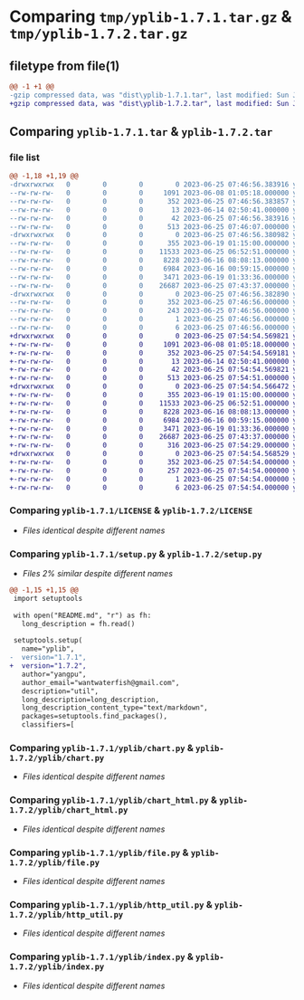 # Comparing `tmp/yplib-1.7.1.tar.gz` & `tmp/yplib-1.7.2.tar.gz`

## filetype from file(1)

```diff
@@ -1 +1 @@
-gzip compressed data, was "dist\yplib-1.7.1.tar", last modified: Sun Jun 25 07:46:56 2023, max compression
+gzip compressed data, was "dist\yplib-1.7.2.tar", last modified: Sun Jun 25 07:54:54 2023, max compression
```

## Comparing `yplib-1.7.1.tar` & `yplib-1.7.2.tar`

### file list

```diff
@@ -1,18 +1,19 @@
-drwxrwxrwx   0        0        0        0 2023-06-25 07:46:56.383916 yplib-1.7.1/
--rw-rw-rw-   0        0        0     1091 2023-06-08 01:05:18.000000 yplib-1.7.1/LICENSE
--rw-rw-rw-   0        0        0      352 2023-06-25 07:46:56.383857 yplib-1.7.1/PKG-INFO
--rw-rw-rw-   0        0        0       13 2023-06-14 02:50:41.000000 yplib-1.7.1/README.md
--rw-rw-rw-   0        0        0       42 2023-06-25 07:46:56.383916 yplib-1.7.1/setup.cfg
--rw-rw-rw-   0        0        0      513 2023-06-25 07:46:07.000000 yplib-1.7.1/setup.py
-drwxrwxrwx   0        0        0        0 2023-06-25 07:46:56.380982 yplib-1.7.1/yplib/
--rw-rw-rw-   0        0        0      355 2023-06-19 01:15:00.000000 yplib-1.7.1/yplib/__init__.py
--rw-rw-rw-   0        0        0    11533 2023-06-25 06:52:51.000000 yplib-1.7.1/yplib/chart.py
--rw-rw-rw-   0        0        0     8228 2023-06-16 08:08:13.000000 yplib-1.7.1/yplib/chart_html.py
--rw-rw-rw-   0        0        0     6984 2023-06-16 00:59:15.000000 yplib-1.7.1/yplib/file.py
--rw-rw-rw-   0        0        0     3471 2023-06-19 01:33:36.000000 yplib-1.7.1/yplib/http_util.py
--rw-rw-rw-   0        0        0    26687 2023-06-25 07:43:37.000000 yplib-1.7.1/yplib/index.py
-drwxrwxrwx   0        0        0        0 2023-06-25 07:46:56.382890 yplib-1.7.1/yplib.egg-info/
--rw-rw-rw-   0        0        0      352 2023-06-25 07:46:56.000000 yplib-1.7.1/yplib.egg-info/PKG-INFO
--rw-rw-rw-   0        0        0      243 2023-06-25 07:46:56.000000 yplib-1.7.1/yplib.egg-info/SOURCES.txt
--rw-rw-rw-   0        0        0        1 2023-06-25 07:46:56.000000 yplib-1.7.1/yplib.egg-info/dependency_links.txt
--rw-rw-rw-   0        0        0        6 2023-06-25 07:46:56.000000 yplib-1.7.1/yplib.egg-info/top_level.txt
+drwxrwxrwx   0        0        0        0 2023-06-25 07:54:54.569821 yplib-1.7.2/
+-rw-rw-rw-   0        0        0     1091 2023-06-08 01:05:18.000000 yplib-1.7.2/LICENSE
+-rw-rw-rw-   0        0        0      352 2023-06-25 07:54:54.569181 yplib-1.7.2/PKG-INFO
+-rw-rw-rw-   0        0        0       13 2023-06-14 02:50:41.000000 yplib-1.7.2/README.md
+-rw-rw-rw-   0        0        0       42 2023-06-25 07:54:54.569821 yplib-1.7.2/setup.cfg
+-rw-rw-rw-   0        0        0      513 2023-06-25 07:54:51.000000 yplib-1.7.2/setup.py
+drwxrwxrwx   0        0        0        0 2023-06-25 07:54:54.566472 yplib-1.7.2/yplib/
+-rw-rw-rw-   0        0        0      355 2023-06-19 01:15:00.000000 yplib-1.7.2/yplib/__init__.py
+-rw-rw-rw-   0        0        0    11533 2023-06-25 06:52:51.000000 yplib-1.7.2/yplib/chart.py
+-rw-rw-rw-   0        0        0     8228 2023-06-16 08:08:13.000000 yplib-1.7.2/yplib/chart_html.py
+-rw-rw-rw-   0        0        0     6984 2023-06-16 00:59:15.000000 yplib-1.7.2/yplib/file.py
+-rw-rw-rw-   0        0        0     3471 2023-06-19 01:33:36.000000 yplib-1.7.2/yplib/http_util.py
+-rw-rw-rw-   0        0        0    26687 2023-06-25 07:43:37.000000 yplib-1.7.2/yplib/index.py
+-rw-rw-rw-   0        0        0      316 2023-06-25 07:54:29.000000 yplib-1.7.2/yplib/temp.py
+drwxrwxrwx   0        0        0        0 2023-06-25 07:54:54.568529 yplib-1.7.2/yplib.egg-info/
+-rw-rw-rw-   0        0        0      352 2023-06-25 07:54:54.000000 yplib-1.7.2/yplib.egg-info/PKG-INFO
+-rw-rw-rw-   0        0        0      257 2023-06-25 07:54:54.000000 yplib-1.7.2/yplib.egg-info/SOURCES.txt
+-rw-rw-rw-   0        0        0        1 2023-06-25 07:54:54.000000 yplib-1.7.2/yplib.egg-info/dependency_links.txt
+-rw-rw-rw-   0        0        0        6 2023-06-25 07:54:54.000000 yplib-1.7.2/yplib.egg-info/top_level.txt
```

### Comparing `yplib-1.7.1/LICENSE` & `yplib-1.7.2/LICENSE`

 * *Files identical despite different names*

### Comparing `yplib-1.7.1/setup.py` & `yplib-1.7.2/setup.py`

 * *Files 2% similar despite different names*

```diff
@@ -1,15 +1,15 @@
 import setuptools
 
 with open("README.md", "r") as fh:
   long_description = fh.read()
 
 setuptools.setup(
   name="yplib",
-  version="1.7.1",
+  version="1.7.2",
   author="yangpu",
   author_email="wantwaterfish@gmail.com",
   description="util",
   long_description=long_description,
   long_description_content_type="text/markdown",
   packages=setuptools.find_packages(),
   classifiers=[
```

### Comparing `yplib-1.7.1/yplib/chart.py` & `yplib-1.7.2/yplib/chart.py`

 * *Files identical despite different names*

### Comparing `yplib-1.7.1/yplib/chart_html.py` & `yplib-1.7.2/yplib/chart_html.py`

 * *Files identical despite different names*

### Comparing `yplib-1.7.1/yplib/file.py` & `yplib-1.7.2/yplib/file.py`

 * *Files identical despite different names*

### Comparing `yplib-1.7.1/yplib/http_util.py` & `yplib-1.7.2/yplib/http_util.py`

 * *Files identical despite different names*

### Comparing `yplib-1.7.1/yplib/index.py` & `yplib-1.7.2/yplib/index.py`

 * *Files identical despite different names*

